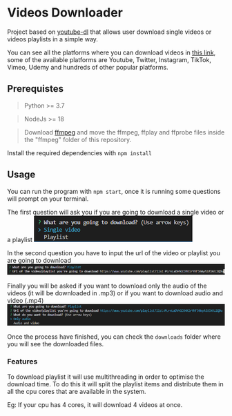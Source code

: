 # Videos Downloader

Project based on [youtube-dl](https://github.com/ytdl-org/youtube-dl) that allows user download single videos or videos playlists in a simple way.

You can see all the platforms where you can download videos in [this link](http://ytdl-org.github.io/youtube-dl/supportedsites.html), some of the available platforms are Youtube, Twitter, Instagram, TikTok, Vimeo, Udemy and hundreds of other popular platforms.

## Prerequistes

> Python >= 3.7

> NodeJs >= 18

> Download [ffmpeg](https://ffmpeg.org/download.html) and move the ffmpeg, ffplay and ffprobe files inside the "ffmpeg" folder of this repository.

Install the required dependencies with ```npm install```

## Usage

You can run the program with ```npm start```, once it is running some questions will prompt on your terminal.

The first question will ask you if you are going to download a single video or a playlist
![First question](images/firstQuestion.png "First question")

In the second question you have to input the url of the video or playlist you are going to download
![Second question](images/secondQuestion.png "Second question")

Finally you will be asked if you want to download only the audio of the videos (it will be downloaded in .mp3) or if you want to download audio and video (.mp4)
![Third question](images/thirdQuestion.png "Third question")

Once the process have finished, you can check the ```downloads``` folder where you will see the downloaded files.

### Features

To download playlist it will use multithreading in order to optimise the download time. To do this it will split the playlist items and distribute them in all the cpu cores that are available in the system.

Eg: If your cpu has 4 cores, it will download 4 videos at once.
